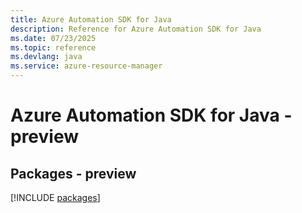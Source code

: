 ```yaml
---
title: Azure Automation SDK for Java
description: Reference for Azure Automation SDK for Java
ms.date: 07/23/2025
ms.topic: reference
ms.devlang: java
ms.service: azure-resource-manager
---
```

# Azure Automation SDK for Java - preview
## Packages - preview
[!INCLUDE [packages](automation-index.md)]